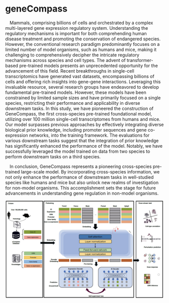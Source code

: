 # geneCompass
&ensp;&ensp;Mammals, comprising billions of cells and orchestrated by a complex multi-layered gene expression regulatory system. Understanding the regulatory mechanisms is important for both comprehending human disease treatment and promoting the conservation of endangered species. However, the conventional research paradigm predominantly focuses on a limited number of model organisms, such as humans and mice, making it challenging to comprehensively decipher the intricate regulatory mechanisms across species and cell types. The advent of transformer-based pre-trained models presents an unprecedented opportunity for the advancement of this field. Recent breakthroughs in single-cell transcriptomics have generated vast datasets, encompassing billions of cells and offering rich insights into gene-gene interactions. Leveraging this invaluable resource, several research groups have endeavored to develop fundamental pre-trained models. However, these models have been constrained by limited sample sizes and have primarily focused on a single species, restricting their performance and applicability in diverse downstream tasks. In this study, we have pioneered the construction of GeneCompass, the first cross-species pre-trained foundational model, utilizing over 100 million single-cell transcriptomes from humans and mice. Our model surpasses previous approaches by effectively integrating diverse biological prior knowledge, including promoter sequences and gene co-expression networks, into the training framework. The evaluations for various downstream tasks suggest that the integration of prior knowledge has significantly enhanced the performance of the model. Notably, we have successfully leveraged the model trained on data from two species to perform downstream tasks on a third species. 

&ensp;&ensp;In conclusion, GeneCompass represents a pioneering cross-species pre-trained large-scale model. By incorporating cross-species information, we not only enhance the performance of downstream tasks in well-studied species like humans and mice but also unlock new realms of investigation for non-model organisms. This accomplishment sets the stage for future advancements in understanding gene regulation in non-model organisms.

![images](docs/geneformer.jpg)